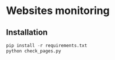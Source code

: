 # Websites monitoring
## Installation

```python
pip install -r requirements.txt
python check_pages.py
```
